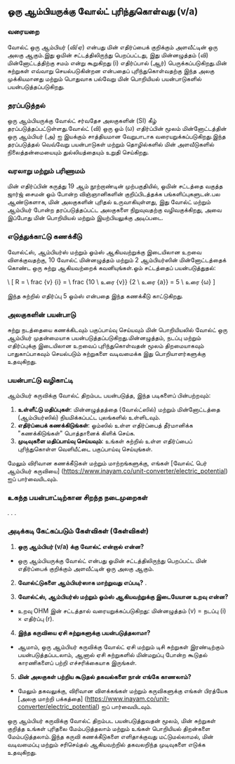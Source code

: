 ## ஒரு ஆம்பியருக்கு வோல்ட் புரிந்துகொள்வது (v/a)

### வரையறை
வோல்ட் ஒரு ஆம்பியர் (வி/ஏ) என்பது மின் எதிர்ப்பைக் குறிக்கும் அளவீட்டின் ஒரு அலகு ஆகும்.இது ஓமின் சட்டத்திலிருந்து பெறப்பட்டது, இது மின்னழுத்தம் (வி) மின்னோட்டத்திற்கு சமம் என்று கூறுகிறது (i) எதிர்ப்பால் (ஆர்) பெருக்கப்படுகிறது.மின் சுற்றுகள் எவ்வாறு செயல்படுகின்றன என்பதைப் புரிந்துகொள்வதற்கு இந்த அலகு முக்கியமானது மற்றும் பொதுவாக பல்வேறு மின் பொறியியல் பயன்பாடுகளில் பயன்படுத்தப்படுகிறது.

### தரப்படுத்தல்
ஒரு ஆம்பியருக்கு வோல்ட் சர்வதேச அலகுகளின் (SI) கீழ் தரப்படுத்தப்பட்டுள்ளது.வோல்ட் (வி) ஒரு ஓம் (ω) எதிர்ப்பின் மூலம் மின்னோட்டத்தின் ஒரு ஆம்பியர் (அ) ஐ இயக்கும் சாத்தியமான வேறுபாடாக வரையறுக்கப்படுகிறது.இந்த தரப்படுத்தல் வெவ்வேறு பயன்பாடுகள் மற்றும் தொழில்களில் மின் அளவீடுகளில் நிலைத்தன்மையையும் துல்லியத்தையும் உறுதி செய்கிறது.

### வரலாறு மற்றும் பரிணாமம்
மின் எதிர்ப்பின் கருத்து 19 ஆம் நூற்றாண்டின் முற்பகுதியில், ஓமின் சட்டத்தை வகுத்த ஜார்ஜ் சைமன் ஓம் போன்ற விஞ்ஞானிகளின் குறிப்பிடத்தக்க பங்களிப்புகளுடன்.பல ஆண்டுகளாக, மின் அலகுகளின் புரிதல் உருவாகியுள்ளது, இது வோல்ட் மற்றும் ஆம்பியர் போன்ற தரப்படுத்தப்பட்ட அலகுகளை நிறுவுவதற்கு வழிவகுக்கிறது, அவை இப்போது மின் பொறியியல் மற்றும் இயற்பியலுக்கு அடிப்படை.

### எடுத்துக்காட்டு கணக்கீடு
வோல்ட்ஸ், ஆம்பியர்ஸ் மற்றும் ஓம்ஸ் ஆகியவற்றுக்கு இடையிலான உறவை விளக்குவதற்கு, 10 வோல்ட் மின்னழுத்தம் மற்றும் 2 ஆம்பியர்ஸின் மின்னோட்டத்தைக் கொண்ட ஒரு சுற்று ஆகியவற்றைக் கவனியுங்கள்.ஓம் சட்டத்தைப் பயன்படுத்துதல்:

\ [
R = \ frac {v} {i} = \ frac {10 \ உரை {v}} {2 \ உரை {a}} = 5 \ உரை {ω}
\]

இந்த சுற்றில் எதிர்ப்பு 5 ஓம்ஸ் என்பதை இந்த கணக்கீடு காட்டுகிறது.

### அலகுகளின் பயன்பாடு
சுற்று நடத்தையை கணக்கிடவும் பகுப்பாய்வு செய்யவும் மின் பொறியியலில் வோல்ட் ஒரு ஆம்பியர் முதன்மையாக பயன்படுத்தப்படுகிறது.மின்னழுத்தம், நடப்பு மற்றும் எதிர்ப்புக்கு இடையிலான உறவைப் புரிந்துகொள்வதன் மூலம் திறமையாகவும் பாதுகாப்பாகவும் செயல்படும் சுற்றுகளை வடிவமைக்க இது பொறியாளர்களுக்கு உதவுகிறது.

### பயன்பாட்டு வழிகாட்டி
ஆம்பியர் கருவிக்கு வோல்ட் திறம்பட பயன்படுத்த, இந்த படிகளைப் பின்பற்றவும்:

1. **உள்ளீட்டு மதிப்புகள்**: மின்னழுத்தத்தை (வோல்ட்ஸில்) மற்றும் மின்னோட்டத்தை (ஆம்பியர்ஸில்) நியமிக்கப்பட்ட புலங்களில் உள்ளிடவும்.
2. **எதிர்ப்பைக் கணக்கிடுங்கள்**: ஓம்ஸில் உள்ள எதிர்ப்பைத் தீர்மானிக்க "கணக்கிடுங்கள்" பொத்தானைக் கிளிக் செய்க.
3. **முடிவுகளை மதிப்பாய்வு செய்யவும்**: உங்கள் சுற்றில் உள்ள எதிர்ப்பைப் புரிந்துகொள்ள வெளியீட்டை பகுப்பாய்வு செய்யுங்கள்.

மேலும் விரிவான கணக்கீடுகள் மற்றும் மாற்றங்களுக்கு, எங்கள் [வோல்ட் பெர் ஆம்பியர் கருவியை] (https://www.inayam.co/unit-converter/electric_potential) ஐப் பார்வையிடவும்.

### உகந்த பயன்பாட்டிற்கான சிறந்த நடைமுறைகள்
.
.
.

### அடிக்கடி கேட்கப்படும் கேள்விகள் (கேள்விகள்)

1. **ஒரு ஆம்பியர் (v/a) க்கு வோல்ட் என்றால் என்ன?**
- ஒரு ஆம்பியருக்கு வோல்ட் என்பது ஓமின் சட்டத்திலிருந்து பெறப்பட்ட மின் எதிர்ப்பைக் குறிக்கும் அளவீட்டின் ஒரு அலகு ஆகும்.

2. **வோல்ட்டுகளை ஆம்பியர்ஸாக மாற்றுவது எப்படி?**
.

3. **வோல்ட்ஸ், ஆம்பியர்ஸ் மற்றும் ஓம்ஸ் ஆகியவற்றுக்கு இடையேயான உறவு என்ன?**
- உறவு OHM இன் சட்டத்தால் வரையறுக்கப்படுகிறது: மின்னழுத்தம் (v) = நடப்பு (i) × எதிர்ப்பு (r).

4. **இந்த கருவியை ஏசி சுற்றுகளுக்கு பயன்படுத்தலாமா?**
- ஆமாம், ஒரு ஆம்பியர் கருவிக்கு வோல்ட் ஏசி மற்றும் டிசி சுற்றுகள் இரண்டிற்கும் பயன்படுத்தப்படலாம், ஆனால் ஏசி சுற்றுகளில் மின்மறுப்பு போன்ற கூடுதல் காரணிகளைப் பற்றி எச்சரிக்கையாக இருங்கள்.

5. **மின் அலகுகள் பற்றிய கூடுதல் தகவல்களை நான் எங்கே காணலாம்?**
- மேலும் தகவலுக்கு, விரிவான விளக்கங்கள் மற்றும் கருவிகளுக்கு எங்கள் பிரத்யேக [அலகு மாற்றி பக்கத்தை] (https://www.inayam.co/unit-converter/electric_potential) ஐப் பார்வையிடவும்.

ஒரு ஆம்பியர் கருவிக்கு வோல்ட் திறம்பட பயன்படுத்துவதன் மூலம், மின் சுற்றுகள் குறித்த உங்கள் புரிதலை மேம்படுத்தலாம் மற்றும் உங்கள் பொறியியல் திறன்களை மேம்படுத்தலாம்.இந்த கருவி கணக்கீடுகளை எளிதாக்குவது மட்டுமல்லாமல், மின் வடிவமைப்பு மற்றும் சரிசெய்தல் ஆகியவற்றில் தகவலறிந்த முடிவுகளை எடுக்க உதவுகிறது.